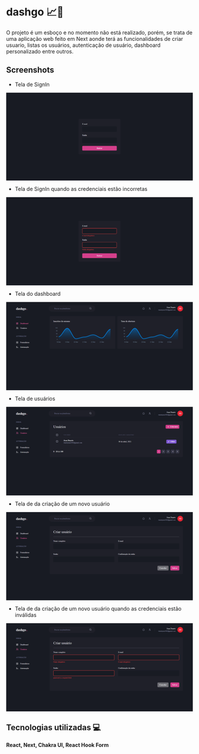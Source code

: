 # dashgo 📈💜

O projeto é um esboço e no momento não está realizado, porém, se trata de uma aplicação web feito em Next aonde terá as funcionalidades de criar usuario, listas os usuários, autenticação de usuário, dashboard personalizado entre outros. 

## Screenshots

- Tela de SignIn

<img align="center" src="https://github.com/Jeanduarty/dashgo/blob/main/public/signIn.png">

- Tela de SignIn quando as credenciais estão incorretas

<img align="center" src="https://github.com/Jeanduarty/dashgo/blob/main/public/signInIndalidCredentials.png">

- Tela do dashboard

<img align="center" src="https://github.com/Jeanduarty/dashgo/blob/main/public/dashboard.png">

- Tela de usuários

<img align="center" src="https://github.com/Jeanduarty/dashgo/blob/main/public/users.png">

- Tela de da criação de um novo usuário  

<img align="center" src="https://github.com/Jeanduarty/dashgo/blob/main/public/createUser.png">

- Tela de da criação de um novo usuário  quando as credenciais estão inválidas

<img align="center" src="https://github.com/Jeanduarty/dashgo/blob/main/public/createUserInvalidCredentials.png">

## Tecnologias utilizadas 💻

**React, Next, Chakra UI, React Hook Form** 
